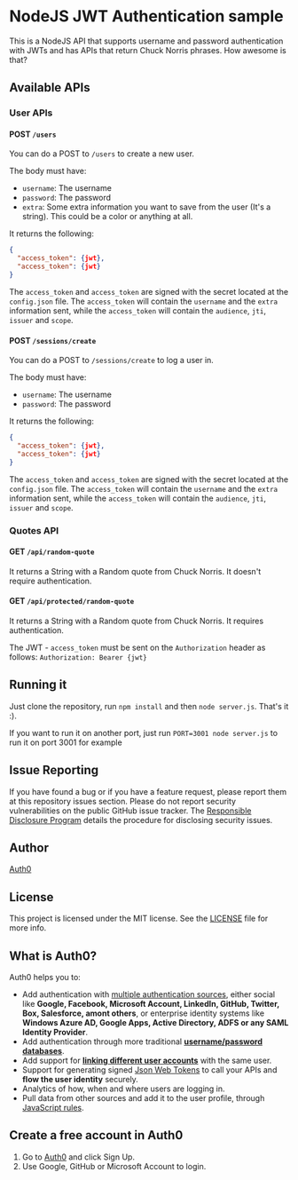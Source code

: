 # NodeJS JWT Authentication sample

This is a NodeJS API that supports username and password authentication with JWTs and has APIs that return Chuck Norris phrases. How awesome is that?

## Available APIs

### User APIs

#### POST `/users`

You can do a POST to `/users` to create a new user.

The body must have:

* `username`: The username
* `password`: The password
* `extra`: Some extra information you want to save from the user (It's a string). This could be a color or anything at all.

It returns the following:

```json
{
  "access_token": {jwt},
  "access_token": {jwt}
}
```

The `access_token` and `access_token` are signed with the secret located at the `config.json` file. The `access_token` will contain the `username` and the `extra` information sent, while the `access_token` will contain the `audience`, `jti`, `issuer` and `scope`.

#### POST `/sessions/create`

You can do a POST to `/sessions/create` to log a user in.

The body must have:

* `username`: The username
* `password`: The password

It returns the following:

```json
{
  "access_token": {jwt},
  "access_token": {jwt}
}
```

The `access_token` and `access_token` are signed with the secret located at the `config.json` file. The `access_token` will contain the `username` and the `extra` information sent, while the `access_token` will contain the `audience`, `jti`, `issuer` and `scope`.

### Quotes API

#### GET `/api/random-quote`

It returns a String with a Random quote from Chuck Norris. It doesn't require authentication.

#### GET `/api/protected/random-quote`

It returns a String with a Random quote from Chuck Norris. It requires authentication. 

The JWT - `access_token` must be sent on the `Authorization` header as follows: `Authorization: Bearer {jwt}`

## Running it

Just clone the repository, run `npm install` and then `node server.js`. That's it :).

If you want to run it on another port, just run `PORT=3001 node server.js` to run it on port 3001 for example

## Issue Reporting

If you have found a bug or if you have a feature request, please report them at this repository issues section. Please do not report security vulnerabilities on the public GitHub issue tracker. The [Responsible Disclosure Program](https://auth0.com/whitehat) details the procedure for disclosing security issues.

## Author

[Auth0](auth0.com)

## License

This project is licensed under the MIT license. See the [LICENSE](LICENSE) file for more info.
## What is Auth0?

Auth0 helps you to:

* Add authentication with [multiple authentication sources](https://docs.auth0.com/identityproviders), either social like **Google, Facebook, Microsoft Account, LinkedIn, GitHub, Twitter, Box, Salesforce, amont others**, or enterprise identity systems like **Windows Azure AD, Google Apps, Active Directory, ADFS or any SAML Identity Provider**.
* Add authentication through more traditional **[username/password databases](https://docs.auth0.com/mysql-connection-tutorial)**.
* Add support for **[linking different user accounts](https://docs.auth0.com/link-accounts)** with the same user.
* Support for generating signed [Json Web Tokens](https://docs.auth0.com/jwt) to call your APIs and **flow the user identity** securely.
* Analytics of how, when and where users are logging in.
* Pull data from other sources and add it to the user profile, through [JavaScript rules](https://docs.auth0.com/rules).

## Create a free account in Auth0

1. Go to [Auth0](https://auth0.com) and click Sign Up.
2. Use Google, GitHub or Microsoft Account to login.
